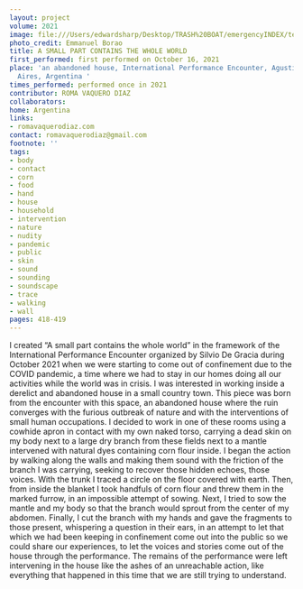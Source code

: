 ```yaml
---
layout: project
volume: 2021
image: file:///Users/edwardsharp/Desktop/TRASH%20BOAT/emergencyINDEX/ten_plus/guts/Print%20only/Links/1663339320697_A_small_part_contains_the_whole_world_Roma_Vaquero_Diaz.tif
photo_credit: Emmanuel Borao
title: A SMALL PART CONTAINS THE WHOLE WORLD
first_performed: first performed on October 16, 2021
place: 'an abandoned house, International Performance Encounter, Agustín Roca, Buenos
  Aires, Argentina '
times_performed: performed once in 2021
contributor: ROMA VAQUERO DIAZ
collaborators:
home: Argentina
links:
- romavaquerodiaz.com
contact: romavaquerodiaz@gmail.com
footnote: ''
tags:
- body
- contact
- corn
- food
- hand
- house
- household
- intervention
- nature
- nudity
- pandemic
- public
- skin
- sound
- sounding
- soundscape
- trace
- walking
- wall
pages: 418-419
---
```


 I created “A small part contains the whole world” in the framework of the International Performance Encounter organized by Silvio De Gracia during October 2021 when we were starting to come out of confinement due to the COVID pandemic, a time where we had to stay in our homes doing all our activities while the world was in crisis. I was interested in working inside a derelict and abandoned house in a small country town. This piece was born from the encounter with this space, an abandoned house where the ruin converges with the furious outbreak of nature and with the interventions of small human occupations. I decided to work in one of these rooms using a cowhide apron in contact with my own naked torso, carrying a dead skin on my body next to a large dry branch from these fields next to a mantle intervened with natural dyes containing corn flour inside. I began the action by walking along the walls and making them sound with the friction of the branch I was carrying, seeking to recover those hidden echoes, those voices. With the trunk I traced a circle on the floor covered with earth. Then, from inside the blanket I took handfuls of corn flour and threw them in the marked furrow, in an impossible attempt of sowing. Next, I tried to sow the mantle and my body so that the branch would sprout from the center of my abdomen. Finally, I cut the branch with my hands and gave the fragments to those present, whispering a question in their ears, in an attempt to let that which we had been keeping in confinement come out into the public so we could share our experiences, to let the voices and stories come out of the house through the performance. The remains of the performance were left intervening in the house like the ashes of an unreachable action, like everything that happened in this time that we are still trying to understand. 